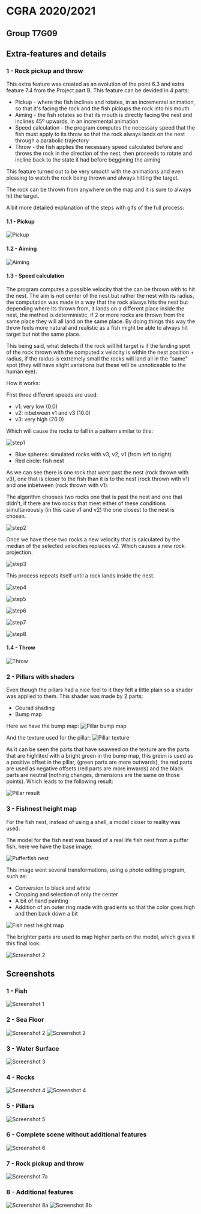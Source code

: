 # CGRA 2020/2021

## Group T7G09

## Extra-features and details

### 1 - Rock pickup and throw

This extra feature was created as an evolution of the point 6.3 and extra feature 7.4 from the Project part B.
This feature can be devided in 4 parts:
 - Pickup - where the fish inclines and rotates, in an incremental animation, so that it's facing the rock and the fish pickups the rock into his mouth
 - Aiming - the fish rotates so that its mouth is directly facing the nest and inclines 45º upwards, in an incremental animation
 - Speed calculation - the program computes the necessary speed that the fish must apply to its throw so that the rock always lands on the nest through a parabolic trajectory
 - Throw - the fish applies the necessary speed calculated before and throws the rock in the direction of the nest, then proceeds to rotate and incline back to the state it had before beggining the aiming

This feature turned out to be very smooth with the animations and even pleasing to watch the rock being thrown and always hitting the target.

The rock can be thrown from anywhere on the map and it is sure to always hit the target.

A bit more detailed explanation of the steps with gifs of the full process:

#### 1.1 - Pickup

![Pickup](gifs/pickup.gif)

#### 1.2 - Aiming

![Aiming](gifs/aiming.gif)

#### 1.3 - Speed calculation

The program computes a possible velocity that the can be thrown with to hit the nest.
The aim is not center of the nest but rather the nest with its radius, the computation was made in a way that the rock always hits the nest but depending where its thrown from, it lands on a different place inside the nest, the method is deterministic, if 2 or more rocks are thrown from the same place they will all land on the same place. By doing things this way the throw feels more natural and realistic as a fish might be able to always hit target but not the same place.

This being said, what detects if the rock will hit target is if the landing spot of the rock thrown with the computed x velocity is within the nest position + radius, if the raidus is extremely small the rocks will land all in the "same" spot (they will have slight variations but these will be unnoticeable to the human eye).

How it works:

First three different speeds are used:

 - v1: very low (0.0)
 - v2: inbetween v1 and v3 (10.0)
 - v3: very high (20.0)

Which will cause the rocks to fall in a pattern similar to this:

![step1](pt_pics/step1.png)
 - Blue spheres: simulated rocks with v3, v2, v1 (from left to right)
 - Red circle: fish nest

As we can see there is one rock that went past the nest (rock thrown with v3), one that is closer to the fish than it is to the nest (rock thrown with v1) and one inbetween (rock thrown with v1).

The algorithm chooses two rocks one that is past the nest and one that didn't, if there are two rocks that meet either of these conditions 
simultaneously (in this case v1 and v2) the one closest to the nest is chosen.

![step2](pt_pics/step2.png)

Once we have these two rocks a new velocity that is calculated by the median of the selected velocities replaces v2. Which causes a new rock projection.

![step3](pt_pics/step3.png)

This process repeats itself until a rock lands inside the nest.

![step4](pt_pics/step4.png)

![step5](pt_pics/step5.png)

![step6](pt_pics/step6.png)

![step7](pt_pics/step7.png)

![step8](pt_pics/step8.png)

#### 1.4 - Throw

![Throw](gifs/throw.gif)

### 2 - Pillars with shaders

Even though the pillars had a nice feel to it they felt a little plain so a shader was applied to them. This shader was made by 2 parts:
 - Gourad shading
 - Bump map

Here we have the bump map:
![Pillar bump map](images/part-b/pillarMap.png)

And the texture used for the pillar:
![Pillar texture](images/part-b/pillarTexture.png)

As it can be seen the parts that have seaweed on the texture are the parts that are highlited with a bright green in the bump map, this green is used as a positive offset in the pillar, (green parts are more outwards), the red parts are used as negative offsets (red parts are more inwards) and the black parts are neutral (nothing changes, dimensions are the same on those points). Which leads to the following result:

![Pillar result](screenshots/extra_1.png)

### 3 - Fishnest height map

For the fish nest, instead of using a shell, a model closer to reality was used.

The model for the fish nest was based of a real life fish nest from a puffer fish, here we have the base image:

![Pufferfish nest](extra_pics/pufferfish_nest.jpg)

This image went several transformations, using a photo editing program, such as: 
 - Conversion to black and white
 - Cropping and selection of only the center
 - A bit of hand painting
 - Addition of an outer ring made with gradients so that the color goes high and then back down a bit

![Fish nest height map](images/part-b/fishNestMap.png)

The brighter parts are used to map higher parts on the model, which gives it this final look:

![Screenshot 2](screenshots/proj-t7g9-2b.png)


## Screenshots

### 1 - Fish
![Screenshot 1](screenshots/proj-t7g9-1.png)

### 2 - Sea Floor
![Screenshot 2](screenshots/proj-t7g9-2a.png)
![Screenshot 2](screenshots/proj-t7g9-2b.png)

### 3 - Water Surface
![Screenshot 3](screenshots/proj-t7g9-3.png)

### 4 - Rocks
![Screenshot 4](screenshots/proj-t7g9-4a.png)
![Screenshot 4](screenshots/proj-t7g9-4b.png)

### 5 - Pillars
![Screenshot 5](screenshots/proj-t7g9-5.png)

### 6 - Complete scene without additional features
![Screenshot 6](screenshots/proj-t7g9-6.png)

### 7 - Rock pickup and throw
![Screenshot 7a](screenshots/proj-t7g9-7.png)

### 8 - Additional features
![Screenshot 8a](screenshots/proj-t7g9-8a.png)
![Screenshot 8b](screenshots/proj-t7g9-8b.png)
